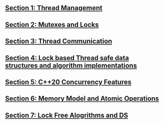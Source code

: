 ## [Section 1: Thread Management](s1-thread-management/README.md)
## [Section 2: Mutexes and Locks](s2-thread-safe-access-to-data-and-locks/README.md)
## [Section 3: Thread Communication](s3-thread-communication-condition-var-futures/README.md)
## [Section 4: Lock based Thread safe data structures and algorithm implementations](s4-design-for-concurrency/README.md)
## [Section 5: C++20 Concurrency Features](s5-c++20-concurrency-features/README.md)
## [Section 6: Memory Model and Atomic Operations](s6-memory-model-atomic-operations/README.md)
## [Section 7: Lock Free Alogrithms and DS](s7-lock-free-ds-algo/README.md)